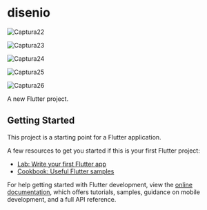 # disenio

![Captura22](https://user-images.githubusercontent.com/62777613/210253010-54130b2a-d88d-4f90-9d1f-a88674222c77.PNG)

![Captura23](https://user-images.githubusercontent.com/62777613/210253028-4312deaa-9f91-4c40-9c42-36b8733dd87c.PNG)

![Captura24](https://user-images.githubusercontent.com/62777613/210253042-35c31e4c-bd2e-4f9e-a64b-9f8490ddf5ff.PNG)

![Captura25](https://user-images.githubusercontent.com/62777613/210253059-b9b47b72-d50b-485c-babc-796d40182097.PNG)

![Captura26](https://user-images.githubusercontent.com/62777613/210279530-8c0d0658-76a6-4e0f-bfc2-38214d31d6a4.PNG)


A new Flutter project.

## Getting Started

This project is a starting point for a Flutter application.

A few resources to get you started if this is your first Flutter project:

- [Lab: Write your first Flutter app](https://docs.flutter.dev/get-started/codelab)
- [Cookbook: Useful Flutter samples](https://docs.flutter.dev/cookbook)

For help getting started with Flutter development, view the
[online documentation](https://docs.flutter.dev/), which offers tutorials,
samples, guidance on mobile development, and a full API reference.
